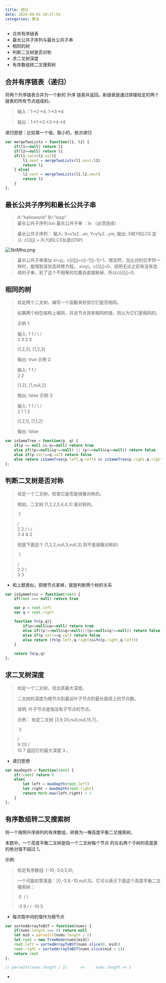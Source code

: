 ```yaml
---
title: 递归
date: 2020-08-03 10:27:54
categories: 算法
---
```


* 合并有序链表
* 最长公共子序列与最长公共子串
* 相同的树
* 判断二叉树是否对称
* 求二叉树深度
* 有序数组转二叉搜索树

## 合并有序链表（递归）

将两个升序链表合并为一个新的 升序 链表并返回。新链表是通过拼接给定的两个链表的所有节点组成的。 

> 输入：1->2->4, 1->3->4
>
> 输出：1->1->2->3->4->4

递归思想：比较第一个值，取小的，依次递归

```js
var mergeTwoLists = function(l1, l2) {
    if(l1==null) return l2
    if(l2==null) return l1
    if(l1.val<=l2.val){
        l1.next = mergeTwoLists(l1.next,l2)
        return l1
    } else{
        l2.next = mergeTwoLists(l1,l2.next)
        return l2
    }
};
```

## 最长公共子序列和最长公共子串

> A:"helloworld"    B="loop"    
> 最长公共子序列:loo
> 最长公共子串 ：lo （必须连续）
>
> 最长公共子序列：
>  输入: X=x1x2…xn, Y=y1y2…ym,  输出: X和Y的LCS 
>  定义: c[i][j] = Xi,Yj的LCS长度(OSP) 

![3btMhq.png](https://s2.ax1x.com/2020/03/06/3btMhq.png)

> 最长公共子串类似
> xi=yj，c[i][j]=c[i-1][j-1]+1，很显然，当比对的位字符一样时，能得到该状态转移方程。
> xi≠yj，c[i][j]=0，说明无论之前有没有连续的子串，到了这个不相等的位置会直接断掉，所以c[i][j]=0;

## 相同的树

> 给定两个二叉树，编写一个函数来检验它们是否相同。
>
> 如果两个树在结构上相同，并且节点具有相同的值，则认为它们是相同的。
>
> 示例 1:
>
> 输入:  1         1
>           / \       / \
>          2   3     2   3
>
> [1,2,3],   [1,2,3]
>
> 输出: true
> 示例 2:
>
> 输入: 1          1
>           /           \
>          2             2
>
> [1,2],     [1,null,2]
>
> 输出: false
> 示例 3:
>
> 输入:  1         1
>           / \       / \
>          2   1     1   2
>
>   [1,2,1],   [1,1,2]
>
> 输出: false

```js
var isSameTree = function(p, q) {
    if(p == null && q==null) return true
    else if((p==null&&q!==null) || (p!==null&&q==null)) return false
    else if(p.val!==q.val) return false
    else return isSameTree(p.left,q.left) && isSameTree(p.right,q.right)
};
```

## 判断二叉树是否对称

> 给定一个二叉树，检查它是否是镜像对称的。
>
>  
>
> 例如，二叉树 [1,2,2,3,4,4,3] 是对称的。
>
> ​    1
>
>    / \
>   2   2
>  / \ / \
> 3  4 4  3
>
>
> 但是下面这个 [1,2,2,null,3,null,3] 则不是镜像对称的:
>
> ​    1
>
>    / \
>   2   2
>    \   \
>    3    3

* 和上题类似，把根节点拿掉，就是判断两个树的关系

```js
var isSymmetric = function(root) {
    if(root === null) return true

    var p = root.left
    var q = root.right

    function fn(p,q){
        if(p==null&&q==null) return true
        else if((p!==null&&q==null)||(p==null&&q!==null)) return false
        else if(p.val!==q.val) return false
        else return (fn(p.left,q.right)&&fn(p.right,q.left))
    }
    
    return fn(p,q)
};
```

## 求二叉树深度

> 给定一个二叉树，找出其最大深度。
>
> 二叉树的深度为根节点到最远叶子节点的最长路径上的节点数。
>
> 说明: 叶子节点是指没有子节点的节点。
>
> 示例：
> 给定二叉树 [3,9,20,null,null,15,7]，
>
> ​    3
>
>    / \
>   9  20
>     /  \
>    15   7
> 返回它的最大深度 3 。

* 递归思想

```js
var maxDepth = function(root) {
    if(!root) return 0
    else{
        let left = maxDepth(root.left)
        let right = maxDepth(root.right)
        return Math.max(left,right) + 1
    }
};
```
## 有序数组转二叉搜索树

将一个按照升序排列的有序数组，转换为一棵高度平衡二叉搜索树。

本题中，一个高度平衡二叉树是指一个二叉树每个节点 的左右两个子树的高度差的绝对值不超过 1。

示例:

> 给定有序数组: [-10,-3,0,5,9],
>
> 一个可能的答案是：[0,-3,9,-10,null,5]，它可以表示下面这个高度平衡二叉搜索树：
>
> ​       0
> ​      / \
>
>    -3   9
>    /   /
> -10  5

- 每次取中间的值作为根节点

```js
var sortedArrayToBST = function(nums) {
    if(nums.length === 0) return null
    let mid = parseInt(nums.length / 2)
    let root = new TreeNode(nums[mid])
    root.left = sortedArrayToBST(nums.slice(0, mid))
    root.right = sortedArrayToBST(nums.slice(mid + 1))
    return root
};

// parseInt(nums.length / 2)      =>     nums.length >> 1
```



   -